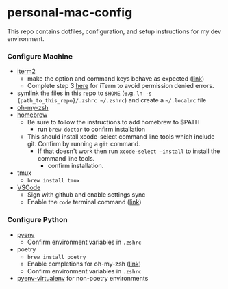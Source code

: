 # personal-mac-config

This repo contains dotfiles, configuration, and setup instructions for my dev environment.

### Configure Machine

- [iterm2](https://iterm2.com/)
  - make the option and command keys behave as expected ([link](https://coderwall.com/p/ds2dha/word-line-deletion-and-navigation-shortcuts-in-iterm2))
  - Complete step 3 [here](https://iboysoft.com/howto/fix-zsh-permission-denied-in-mac-terminal.html) for iTerm to avoid permission denied errors.
- symlink the files in this repo to `$HOME` (e.g. `ln -s {path_to_this_repo}/.zshrc ~/.zshrc`) and create a `~/.localrc` file
- [oh-my-zsh](https://ohmyz.sh/)
- [homebrew](https://brew.sh/)
  - Be sure to follow the instructions to add homebrew to $PATH
    - run `brew doctor` to confirm installation
  - This should install xcode-select command line tools which include git. Confirm by running a `git` command.
    - If that doesn't work then run `xcode-select —install` to install the command line tools.
      - confirm installation.
- tmux
  - `brew install tmux`
- [VSCode](https://code.visualstudio.com/docs/setup/mac)
  - Sign with github and enable settings sync
  - Enable the `code` terminal command ([link](https://code.visualstudio.com/docs/setup/mac#_launching-from-the-command-line))

### Configure Python

- [pyenv](https://github.com/pyenv/pyenv?tab=readme-ov-file#homebrew-in-macos)
  - Confirm environment variables in `.zshrc`
- poetry
  - `brew install poetry`
  - Enable completions for oh-my-zsh ([link](https://python-poetry.org/docs/#enable-tab-completion-for-bash-fish-or-zsh))
  - Confirm environment variables in `.zshrc`
- [pyenv-virtualenv](https://github.com/pyenv/pyenv-virtualenv?tab=readme-ov-file#installing-with-homebrew-for-macos-users) for non-poetry environments
